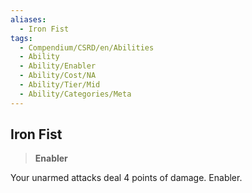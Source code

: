 ```yaml
---
aliases:
  - Iron Fist
tags:
  - Compendium/CSRD/en/Abilities
  - Ability
  - Ability/Enabler
  - Ability/Cost/NA
  - Ability/Tier/Mid
  - Ability/Categories/Meta
---
```

    
      
## Iron Fist      
>**Enabler**    
      
Your unarmed attacks deal 4 points of damage. Enabler.